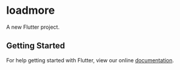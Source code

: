 # loadmore

A new Flutter project.

## Getting Started

For help getting started with Flutter, view our online
[documentation](https://flutter.io/).
